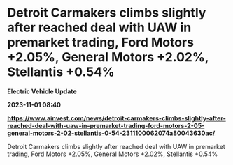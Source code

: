# Detroit Carmakers climbs slightly after reached deal with UAW in premarket trading, Ford Motors +2.05%, General Motors +2.02%, Stellantis +0.54%
**Electric Vehicle Update**

**2023-11-01 08:40**

**https://www.ainvest.com/news/detroit-carmakers-climbs-slightly-after-reached-deal-with-uaw-in-premarket-trading-ford-motors-2-05-general-motors-2-02-stellantis-0-54-2311100062074a80043630ac/**

Detroit Carmakers climbs slightly after reached deal with UAW in premarket trading, Ford Motors +2.05%, General Motors +2.02%, Stellantis +0.54%